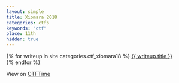 ```yaml
---
layout: simple
title: Xiomara 2018
categories: ctfs
keywords: "ctf"
place: 11th
hidden: true
---
```


<div class="writeups">
    {% for writeup in site.categories.ctf_xiomara18 %}
    <a href="{{ writeup.url }}" title="{{ writeup.description }}">
        {{ writeup.title }} <br>
    </a>
    {% endfor %}
</div>

View on [CTFTime](https://ctftime.org/event/580)
